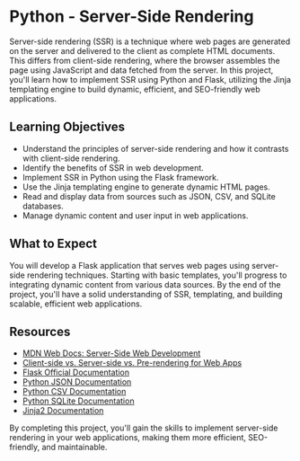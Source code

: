 # Python - Server-Side Rendering

Server-side rendering (SSR) is a technique where web pages are generated on the server and delivered to the client as complete HTML documents. This differs from client-side rendering, where the browser assembles the page using JavaScript and data fetched from the server. In this project, you'll learn how to implement SSR using Python and Flask, utilizing the Jinja templating engine to build dynamic, efficient, and SEO-friendly web applications.

## Learning Objectives

- Understand the principles of server-side rendering and how it contrasts with client-side rendering.
- Identify the benefits of SSR in web development.
- Implement SSR in Python using the Flask framework.
- Use the Jinja templating engine to generate dynamic HTML pages.
- Read and display data from sources such as JSON, CSV, and SQLite databases.
- Manage dynamic content and user input in web applications.

## What to Expect

You will develop a Flask application that serves web pages using server-side rendering techniques. Starting with basic templates, you'll progress to integrating dynamic content from various data sources. By the end of the project, you'll have a solid understanding of SSR, templating, and building scalable, efficient web applications.

## Resources

- [MDN Web Docs: Server-Side Web Development](https://developer.mozilla.org/en-US/docs/Learn/Server-side)
- [Client-side vs. Server-side vs. Pre-rendering for Web Apps](https://web.dev/rendering-on-the-web/)
- [Flask Official Documentation](https://flask.palletsprojects.com/)
- [Python JSON Documentation](https://docs.python.org/3/library/json.html)
- [Python CSV Documentation](https://docs.python.org/3/library/csv.html)
- [Python SQLite Documentation](https://docs.python.org/3/library/sqlite3.html)
- [Jinja2 Documentation](https://jinja.palletsprojects.com/)

By completing this project, you'll gain the skills to implement server-side rendering in your web applications, making them more efficient, SEO-friendly, and maintainable.